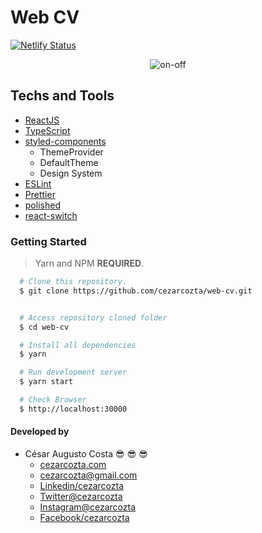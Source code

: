 # Web CV  

[![Netlify Status](https://api.netlify.com/api/v1/badges/6f0f8cd0-4f72-460b-8d87-5e5609ad7da6/deploy-status)](https://app.netlify.com/sites/cezarcozta/deploys)

<div
  align="center"
>
  <img
    src="https://github.com/cezarcozta/on-off/blob/master/src/assets/cezarcozta.gif"
    alt ="on-off"
  />
</div>  

## Techs and Tools

- [ReactJS](https://reactjs.org/)
- [TypeScript](https://www.typescriptlang.org/)  
- [styled-components](https://styled-components.com/)  
  - ThemeProvider  
  - DefaultTheme  
  - Design System  
- [ESLint](https://eslint.org/)  
- [Prettier](https://prettier.io/)  
- [polished](https://www.npmjs.com/package/polished)  
- [react-switch](https://www.npmjs.com/package/react-switch)  

### Getting Started

>Yarn and NPM **REQUIRED**.

```bash
  # Clone this repository.
  $ git clone https://github.com/cezarcozta/web-cv.git


  # Access repository cloned folder
  $ cd web-cv

  # Install all dependencies
  $ yarn

  # Run development server
  $ yarn start

  # Check Browser
  $ http://localhost:30000
```

#### Developed by

- César Augusto Costa :sunglasses: :sunglasses: :sunglasses:
  - [cezarcozta.com](https://cezarcozta.com)
  - cezarcozta@gmail.com
  - [Linkedin/cezarcozta](www.linkedin.com/in/cezarcozta)
  - [Twitter@cezarcozta](www.twitter.com/cezarcozta)
  - [Instagram@cezarcozta](www.instagram.com/cezarcozta)
  - [Facebook/cezarcozta](www.facebook.com/cezarcozta)  
